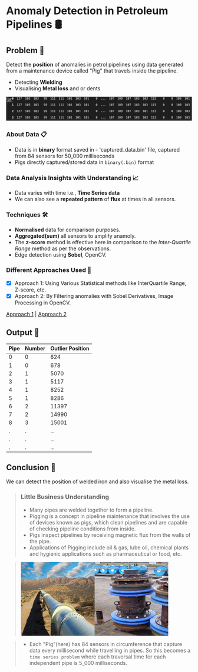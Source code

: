 # Anomaly Detection in Petroleum Pipelines 🛢️

## Problem 🎯
Detect the **position** of anomalies in petrol pipelines using data generated from a maintenance device called "Pig" that travels inside the pipeline.
- Detecting **Wielding**
- Visualising **Metal loss** and or dents

<img src='Images/process.gif'/>

### About Data 📋
- Data is in **binary** format saved in - 'captured_data.bin' file, captured from 84 sensors for 50_000 milliseconds
- Pigs directly captured/stored data in `binary(.bin)` format

### Data Analysis Insights with Understanding 📈
- Data varies with time i.e., **Time Series data**
- We can also see a **repeated pattern** of **flux** at times in all sensors.
   
### Techniques 🛠️
- **Normalised** data for comparison purposes.
- **Aggregated(sum)** all sensors to amplify anamoly.
- The **z-score** method is effective here in comparison to the *Inter-Quartile Range* method as per the observations.
- Edge detection using **Sobel**, OpenCV.

### Different Approaches Used 🔄
- [x] Approach 1: Using Various Statistical methods like InterQuartile Range, Z-score, etc.     
- [x] Approach 2: By Filtering anomalies with Sobel Derivatives, Image Processing in OpenCV.

[Approach 1](Notebooks/anamoly-detection.ipynb) | [Approach 2](Notebooks/anamoly-detection-using-image.ipynb)


## Output 📄

|Pipe | Number|Outlier Position|
|-----|-------|----------------|
|0 | 0 | 624 |
|1 | 0 | 678 |
|2 | 1 | 5070 |
|3 | 1 | 5117 |
|4 | 1 | 8252 |
|5 | 1 | 8286 |
|6 | 2 | 11397 |
|7 | 2 | 14990 |
|8 | 3 | 15001 |
|. | . | ... |
|. | . | ... |
|. | . | ... |

## Conclusion 📝
We can detect the position of welded iron and also visualise the metal loss.

> ### Little Business Understanding
> - Many pipes are welded together to form a pipeline.
> - Pigging is a concept in pipeline maintenance that involves the use of devices known as pigs, which clean pipelines and are capable of checking pipeline conditions from inside.
> - Pigs inspect pipelines by receiving magnetic flux from the walls of the pipe.
> - Applications of Pigging include oil & gas, lube oil, chemical plants and hygienic applications such as pharmaceutical or food, etc.

> <div style="display:flex"><img src='Images/petrol-pipe.jpg' width=200 height=200/>
> <img src='Images/pig.jpg' width=200 height=200/></div>

> - Each "Pig"(here) has 84 sensors in circumference that capture data every millisecond while travelling in pipes. So this becomes a `time series problem` where each traversal time for each independent pipe is 5_000 milliseconds.
